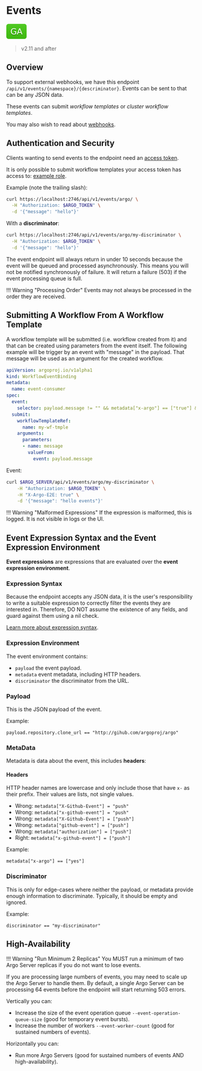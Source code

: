 # Events

![GA](assets/ga.svg)

> v2.11 and after

## Overview

To support external webhooks, we have this endpoint `/api/v1/events/{namespace}/{descriminator}`. Events can be sent to that can be any JSON data.

These events can submit *workflow templates* or *cluster workflow templates*.

You may also wish to read about [webhooks](webhooks.md).

## Authentication and Security

Clients wanting to send events to the endpoint need an [access token](access-token.md).   

It is only possible to submit workflow templates your access token has access to: [example role](manifests/quick-start/base/webhooks/submit-workflow-template-role.yaml).

Example (note the trailing slash):

```bash
curl https://localhost:2746/api/v1/events/argo/ \
  -H "Authorization: $ARGO_TOKEN" \
  -d '{"message": "hello"}'
```

With a **discriminator**:

```bash
curl https://localhost:2746/api/v1/events/argo/my-discriminator \
  -H "Authorization: $ARGO_TOKEN" \
  -d '{"message": "hello"}'
```

The event endpoint will always return in under 10 seconds because the event will be queued and processed asynchronously. This means you will not be notified synchronously of failure. It will return a failure (503) if the event processing queue is full.  

!!! Warning "Processing Order"
    Events may not always be processed in the order they are received.   
  
## Submitting A Workflow From A Workflow Template

A workflow template will be submitted (i.e. workflow created from it) and that can be created using parameters from the event itself. 
The following example will be trigger by an event with "message" in the payload. That message will be used as an argument for the created workflow.

```yaml
apiVersion: argoproj.io/v1alpha1
kind: WorkflowEventBinding
metadata:
  name: event-consumer
spec:
  event:
    selector: payload.message != "" && metadata["x-argo"] == ["true"] && discriminator == "my-discriminator"
  submit:
    workflowTemplateRef:
      name: my-wf-tmple
    arguments:
      parameters:
      - name: message
        valueFrom:
          event: payload.message
```

Event:

```bash
curl $ARGO_SERVER/api/v1/events/argo/my-discriminator \
    -H "Authorization: $ARGO_TOKEN" \
    -H "X-Argo-E2E: true" \
    -d '{"message": "hello events"}'
```

!!! Warning "Malformed Expressions"
    If the expression is malformed, this is logged. It is not visible in logs or the UI. 

## Event Expression Syntax and the Event Expression Environment

**Event expressions** are expressions that are evaluated over the **event expression environment**.

### Expression Syntax

Because the endpoint accepts any JSON data, it is the user's responsibility to write a suitable expression to correctly filter the events they are interested in. Therefore, DO NOT assume the existence of any fields, and guard against them using a nil check.

[Learn more about expression syntax](https://github.com/antonmedv/expr).

### Expression Environment

The event environment contains:

* `payload` the event payload.
* `metadata` event metadata, including HTTP headers.
* `discriminator` the discriminator from the URL.  

### Payload

This is the JSON payload of the event.

Example:

```
payload.repository.clone_url == "http://gihub.com/argoproj/argo"
```

### MetaData 

Metadata is data about the event, this includes **headers**:

#### Headers

HTTP header names are lowercase and only include those that have `x-` as their prefix. Their values are lists, not single values.    

* Wrong: `metadata["X-Github-Event"] = "push"`
* Wrong: `metadata["x-github-event"] = "push"`
* Wrong: `metadata["X-Github-Event"] = ["push"]`
* Wrong: `metadata["github-event"] = ["push"]`
* Wrong: `metadata["authorization"] = ["push"]`
* Right: `metadata["x-github-event"] = ["push"]`

Example:

```
metadata["x-argo"] == ["yes"]
```

### Discriminator

This is only for edge-cases where neither the payload, or metadata provide enough information to discriminate. Typically, it should be empty and ignored.

Example:

```
discriminator == "my-discriminator"
```

## High-Availability

!!! Warning "Run Minimum 2 Replicas"
    You MUST run a minimum of two Argo Server replicas if you do not want to lose events. 

If you are processing large numbers of events, you may need to scale up the Argo Server to handle them. By default, a single Argo Server can be processing 64 events before the endpoint will start returning 503 errors.

Vertically you can:
 
* Increase the size of the event operation queue `--event-operation-queue-size` (good for temporary event bursts).
* Increase the number of workers `--event-worker-count` (good for sustained numbers of events).

Horizontally you can:
 
* Run more Argo Servers (good for sustained numbers of events AND high-availability).
